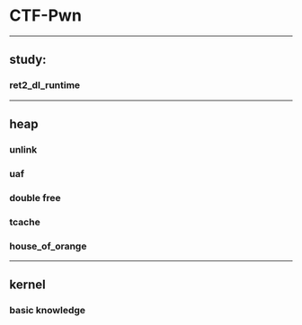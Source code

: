 # CTF-Pwn 
---
## study:

### ret2_dl_runtime

---
## heap 

### unlink 

### uaf

### double free

### tcache 

### house_of_orange

---
## kernel

### basic knowledge

